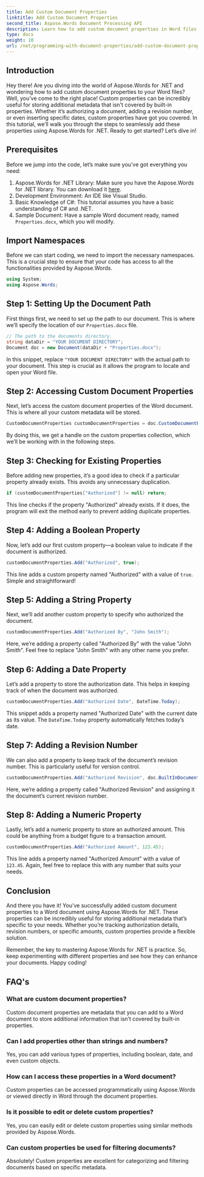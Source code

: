 ```yaml
---
title: Add Custom Document Properties
linktitle: Add Custom Document Properties
second_title: Aspose.Words Document Processing API
description: Learn how to add custom document properties in Word files using Aspose.Words for .NET. Follow our step-by-step guide to enhance your documents with additional metadata.
type: docs
weight: 10
url: /net/programming-with-document-properties/add-custom-document-properties/
---
```

## Introduction

Hey there! Are you diving into the world of Aspose.Words for .NET and wondering how to add custom document properties to your Word files? Well, you’ve come to the right place! Custom properties can be incredibly useful for storing additional metadata that isn't covered by built-in properties. Whether it’s authorizing a document, adding a revision number, or even inserting specific dates, custom properties have got you covered. In this tutorial, we’ll walk you through the steps to seamlessly add these properties using Aspose.Words for .NET. Ready to get started? Let’s dive in!

## Prerequisites

Before we jump into the code, let’s make sure you’ve got everything you need:

1. Aspose.Words for .NET Library: Make sure you have the Aspose.Words for .NET library. You can download it [here](https://releases.aspose.com/words/net/).
2. Development Environment: An IDE like Visual Studio.
3. Basic Knowledge of C#: This tutorial assumes you have a basic understanding of C# and .NET.
4. Sample Document: Have a sample Word document ready, named `Properties.docx`, which you will modify.

## Import Namespaces

Before we can start coding, we need to import the necessary namespaces. This is a crucial step to ensure that your code has access to all the functionalities provided by Aspose.Words.

```csharp
using System;
using Aspose.Words;
```

## Step 1: Setting Up the Document Path

First things first, we need to set up the path to our document. This is where we’ll specify the location of our `Properties.docx` file.

```csharp
// The path to the documents directory.
string dataDir = "YOUR DOCUMENT DIRECTORY";
Document doc = new Document(dataDir + "Properties.docx");
```

In this snippet, replace `"YOUR DOCUMENT DIRECTORY"` with the actual path to your document. This step is crucial as it allows the program to locate and open your Word file.

## Step 2: Accessing Custom Document Properties

Next, let’s access the custom document properties of the Word document. This is where all your custom metadata will be stored.

```csharp
CustomDocumentProperties customDocumentProperties = doc.CustomDocumentProperties;
```

By doing this, we get a handle on the custom properties collection, which we’ll be working with in the following steps.

## Step 3: Checking for Existing Properties

Before adding new properties, it’s a good idea to check if a particular property already exists. This avoids any unnecessary duplication.

```csharp
if (customDocumentProperties["Authorized"] != null) return;
```

This line checks if the property "Authorized" already exists. If it does, the program will exit the method early to prevent adding duplicate properties.

## Step 4: Adding a Boolean Property

Now, let’s add our first custom property—a boolean value to indicate if the document is authorized.

```csharp
customDocumentProperties.Add("Authorized", true);
```

This line adds a custom property named "Authorized" with a value of `true`. Simple and straightforward!

## Step 5: Adding a String Property

Next, we’ll add another custom property to specify who authorized the document.

```csharp
customDocumentProperties.Add("Authorized By", "John Smith");
```

Here, we’re adding a property called "Authorized By" with the value "John Smith". Feel free to replace "John Smith" with any other name you prefer.

## Step 6: Adding a Date Property

Let’s add a property to store the authorization date. This helps in keeping track of when the document was authorized.

```csharp
customDocumentProperties.Add("Authorized Date", DateTime.Today);
```

This snippet adds a property named "Authorized Date" with the current date as its value. The `DateTime.Today` property automatically fetches today’s date.

## Step 7: Adding a Revision Number

We can also add a property to keep track of the document’s revision number. This is particularly useful for version control.

```csharp
customDocumentProperties.Add("Authorized Revision", doc.BuiltInDocumentProperties.RevisionNumber);
```

Here, we’re adding a property called "Authorized Revision" and assigning it the document’s current revision number.

## Step 8: Adding a Numeric Property

Lastly, let’s add a numeric property to store an authorized amount. This could be anything from a budget figure to a transaction amount.

```csharp
customDocumentProperties.Add("Authorized Amount", 123.45);
```

This line adds a property named "Authorized Amount" with a value of `123.45`. Again, feel free to replace this with any number that suits your needs.

## Conclusion

And there you have it! You’ve successfully added custom document properties to a Word document using Aspose.Words for .NET. These properties can be incredibly useful for storing additional metadata that’s specific to your needs. Whether you’re tracking authorization details, revision numbers, or specific amounts, custom properties provide a flexible solution.

Remember, the key to mastering Aspose.Words for .NET is practice. So, keep experimenting with different properties and see how they can enhance your documents. Happy coding!

## FAQ's

### What are custom document properties?
Custom document properties are metadata that you can add to a Word document to store additional information that isn’t covered by built-in properties.

### Can I add properties other than strings and numbers?
Yes, you can add various types of properties, including boolean, date, and even custom objects.

### How can I access these properties in a Word document?
Custom properties can be accessed programmatically using Aspose.Words or viewed directly in Word through the document properties.

### Is it possible to edit or delete custom properties?
Yes, you can easily edit or delete custom properties using similar methods provided by Aspose.Words.

### Can custom properties be used for filtering documents?
Absolutely! Custom properties are excellent for categorizing and filtering documents based on specific metadata.


